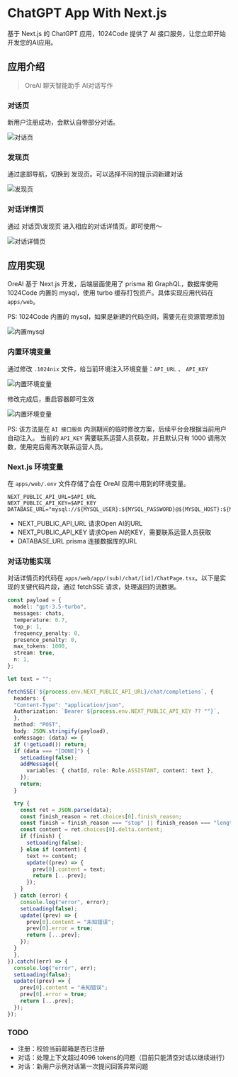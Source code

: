 # ChatGPT App With Next.js

基于 Next.js 的 ChatGPT 应用，1024Code 提供了 AI 接口服务，让您立即开始开发您的AI应用。

## 应用介绍

> OreAI 聊天智能助手 AI对话写作

### 对话页

新用户注册成功，会默认自带部分对话。

![对话页](./img/1.png)

### 发现页

通过底部导航，切换到 发现页。可以选择不同的提示词新建对话

![发现页](./img/2.png)

### 对话详情页

通过 对话页\发现页 进入相应的对话详情页。即可使用～

![对话详情页](./img/3.png)

## 应用实现

OreAI 基于 Next.js 开发，后端层面使用了 prisma 和 GraphQL，数据库使用 1024Code 内置的 mysql，使用 turbo 缓存打包资产。具体实现应用代码在 `apps/web`。

PS: 1024Code 内置的 mysql，如果是新建的代码空间，需要先在资源管理添加

![内置mysql](./img/6.png)

### 内置环境变量

通过修改 `.1024nix` 文件，给当前环境注入环境变量：`API_URL` 、 `API_KEY`

![内置环境变量](./img/4.png)

修改完成后，重启容器即可生效

![内置环境变量](./img/5.png)

PS: 该方法是在 `AI 接口服务` 内测期间的临时修改方案，后续平台会根据当前用户自动注入。 当前的 `API_KEY` 需要联系运营人员获取，并且默认只有 1000 调用次数，使用完后需再次联系运营人员。

### Next.js 环境变量

在 `apps/web/.env` 文件存储了会在 OreAI 应用中用到的环境变量。

```
NEXT_PUBLIC_API_URL=$API_URL
NEXT_PUBLIC_API_KEY=$API_KEY
DATABASE_URL="mysql://${MYSQL_USER}:${MYSQL_PASSWORD}@${MYSQL_HOST}:${MYSQL_PORT}/ore_ai_db"
```

- NEXT_PUBLIC_API_URL 请求Open AI的URL
- NEXT_PUBLIC_API_KEY 请求Open AI的KEY，需要联系运营人员获取
- DATABASE_URL        prisma 连接数据库的URL

### 对话功能实现

对话详情页的代码在 `apps/web/app/(sub)/chat/[id]/ChatPage.tsx`。以下是实现的关键代码片段，通过 fetchSSE 请求，处理返回的流数据。

```ts
const payload = {
  model: "gpt-3.5-turbo",
  messages: chats,
  temperature: 0.7,
  top_p: 1,
  frequency_penalty: 0,
  presence_penalty: 0,
  max_tokens: 1000,
  stream: true,
  n: 1,
};

let text = "";

fetchSSE(`${process.env.NEXT_PUBLIC_API_URL}/chat/completions`, {
  headers: {
  "Content-Type": "application/json",
  Authorization: `Bearer ${process.env.NEXT_PUBLIC_API_KEY ?? ""}`,
  },
  method: "POST",
  body: JSON.stringify(payload),
  onMessage: (data) => {
  if (!getLoad()) return;
  if (data === "[DONE]") {
    setLoading(false);
    addMessage({
      variables: { chatId, role: Role.ASSISTANT, content: text },
    });
    return;
  }

  try {
    const ret = JSON.parse(data);
    const finish_reason = ret.choices[0].finish_reason;
    const finish = finish_reason === "stop" || finish_reason === "length";
    const content = ret.choices[0].delta.content;
    if (finish) {
      setLoading(false);
    } else if (content) {
      text += content;
      update((prev) => {
        prev[0].content = text;
        return [...prev];
      });
    }
  } catch (error) {
    console.log("error", error);
    setLoading(false);
    update((prev) => {
      prev[0].content = "未知错误";
      prev[0].error = true;
      return [...prev];
    });
  }
  },
}).catch((err) => {
  console.log("error", err);
  setLoading(false);
  update((prev) => {
    prev[0].content = "未知错误";
    prev[0].error = true;
    return [...prev];
  });
});
```


### TODO

- 注册：校验当前邮箱是否已注册
- 对话：处理上下文超过4096 tokens的问题（目前只能清空对话以继续进行）
- 对话：新用户示例对话第一次提问回答异常问题